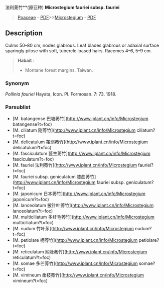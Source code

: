 法利莠竹**(原亚种) **Microstegium fauriei subsp. fauriei**

> [Poaceae](http://www.iplant.cn/info/Poaceae?t=foc) - [PDF](http://www.iplant.cn/foc/pdf/Poaceae.pdf)>>[Microstegium](http://www.iplant.cn/info/Microstegium?t=foc) - [PDF](http://www.iplant.cn/foc/pdf/Microstegium.pdf)
## Description

Culms 50–80 cm, nodes glabrous. Leaf blades glabrous or adaxial surface sparingly pilose with soft, tubercle-based hairs. Racemes 4–6, 5–9 cm.

> **Habait** : 
>* Montane forest margins. Taiwan.

### Synonym
*Pollinia fauriei* Hayata, Icon. Pl. Formosan. 7: 73. 1918.

### Parsublist

* [M.  batangense  巴塘莠竹](http://www.iplant.cn/info/Microstegium batangense?t=foc)
* [M.  ciliatum  刚莠竹](http://www.iplant.cn/info/Microstegium ciliatum?t=foc)
* [M.  delicatulum  荏弱莠竹](http://www.iplant.cn/info/Microstegium delicatulum?t=foc)
* [M.  fasciculatum  蔓生莠竹](http://www.iplant.cn/info/Microstegium fasciculatum?t=foc)
* [M.  fauriei  法利莠竹](http://www.iplant.cn/info/Microstegium fauriei?t=foc)
* [M.  fauriei subsp. geniculatum  膝曲莠竹](http://www.iplant.cn/info/Microstegium fauriei subsp. geniculatum?t=foc)
* [M.  japonicum  日本莠竹](http://www.iplant.cn/info/Microstegium japonicum?t=foc)
* [M.  lanceolatum  披针叶莠竹](http://www.iplant.cn/info/Microstegium lanceolatum?t=foc)
* [M.  multiciliatum  多纤毛莠竹](http://www.iplant.cn/info/Microstegium multiciliatum?t=foc)
* [M.  nudum  竹叶茅](http://www.iplant.cn/info/Microstegium nudum?t=foc)
* [M.  petiolare  柄莠竹](http://www.iplant.cn/info/Microstegium petiolare?t=foc)
* [M.  reticulatum  网脉莠竹](http://www.iplant.cn/info/Microstegium reticulatum?t=foc)
* [M.  somae  多芒莠竹](http://www.iplant.cn/info/Microstegium somae?t=foc)
* [M.  vimineum  柔枝莠竹](http://www.iplant.cn/info/Microstegium vimineum?t=foc)
